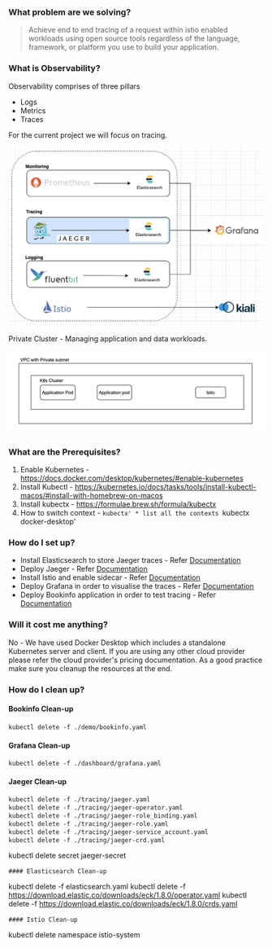 ### What problem are we solving?
> Achieve end to end tracing of a request within istio enabled workloads using open source tools regardless of the language, framework, or platform you use to build your application.


### What is Observability?
Observability comprises of three pillars
* Logs
* Metrics
* Traces

For the current project we will focus on tracing.


![Image](images/observability-tracing.png)


Private Cluster - Managing application and data workloads.

![Image](images/observability-architecture.png)



### What are the Prerequisites?

1. Enable Kubernetes - https://docs.docker.com/desktop/kubernetes/#enable-kubernetes
2. Install Kubectl - https://kubernetes.io/docs/tasks/tools/install-kubectl-macos/#install-with-homebrew-on-macos
3. Install kubectx - https://formulae.brew.sh/formula/kubectx
4. How to switch context - 
    `kubectx' * list all the contexts
    `kubectx docker-desktop' 


### How do I set up?

* Install Elasticsearch to store Jaeger traces - Refer [Documentation](./storage/README.md)
* Deploy Jaeger - Refer [Documentation](./tracing/README.md)
* Install Istio and enable sidecar - Refer [Documentation](./servicemesh/README.md)
* Deploy Grafana in order to visualise the traces - Refer [Documentation](./dashboard/grafana/README.md)
* Deploy Bookinfo application in order to test tracing - Refer [Documentation](./demo/README.md)

### Will it cost me anything?
No - We have used Docker Desktop which includes a standalone Kubernetes server and client. If you are using any other cloud provider please refer the cloud provider's pricing documentation. As a good practice make sure you cleanup the resources at the end.


### How do I clean up?


#### Bookinfo Clean-up
```
kubectl delete -f ./demo/bookinfo.yaml
```
#### Grafana Clean-up
```
kubectl delete -f ./dashboard/grafana.yaml
```
#### Jaeger Clean-up
```
kubectl delete -f ./tracing/jaeger.yaml
kubectl delete -f ./tracing/jaeger-operator.yaml
kubectl delete -f ./tracing/jaeger-role_binding.yaml
kubectl delete -f ./tracing/jaeger-role.yaml
kubectl delete -f ./tracing/jaeger-service_account.yaml
kubectl delete -f ./tracing/jaeger-crd.yaml
```
kubectl delete secret jaeger-secret
```
#### Elasticsearch Clean-up
```
kubectl delete -f elasticsearch.yaml
kubectl delete -f https://download.elastic.co/downloads/eck/1.8.0/operator.yaml
kubectl delete -f https://download.elastic.co/downloads/eck/1.8.0/crds.yaml
```
#### Istio Clean-up
```
kubectl delete namespace istio-system
```
